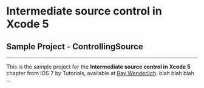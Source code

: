 # Intermediate source control in Xcode 5 
## Sample Project - ControllingSource
-------------------------------------
This is the sample project for the __Intermediate source control in Xcode 5__ chapter from iOS 7 by Tutorials, available at [Ray Wenderlich](http://www.raywenderlich.com/).
blah blah blah ...